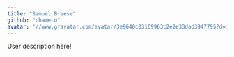 ```yaml
---
title: "Samuel Breese"
github: "chameco"
avatar: "//www.gravatar.com/avatar/3e9640c03169963c2e2e33dad3947795?d=identicon"
---
```


User description here!
